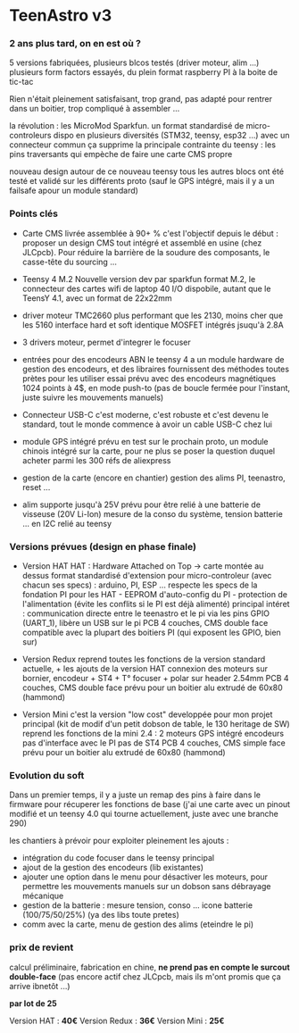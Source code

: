 # TeenAstro v3

### 2 ans plus tard, on en est où ?
5 versions fabriquées, plusieurs blcos testés (driver moteur, alim ...)
plusieurs form factors essayés, du plein format raspberry PI à la boite de tic-tac

Rien n'était pleinement satisfaisant, trop grand, pas adapté pour rentrer dans un boitier, trop compliqué à assembler ...

la révolution : les MicroMod Sparkfun. un format standardisé de micro-controleurs dispo en plusieurs diversités (STM32, teensy, esp32 ...) avec un connecteur commun
ça supprime la principale contrainte du teensy : les pins traversants qui empèche de faire une carte CMS propre

nouveau design autour de ce nouveau teensy
tous les autres blocs ont été testé et validé sur les différents proto (sauf le GPS intégré, mais il y a un failsafe apour un module standard)

### Points clés

- Carte CMS livrée assemblée à 90+ %
	c'est l'objectif depuis le début : proposer un design CMS tout intégré et assemblé en usine (chez JLCpcb). Pour réduire la barrière de la soudure des composants, le casse-tête du sourcing ...

- Teensy 4 M.2
	Nouvelle version dev par sparkfun
	format M.2, le connecteur des cartes wifi de laptop 
	40 I/O dispobile, autant que le TeensY 4.1, avec un format de 22x22mm

- driver moteur TMC2660
	plus performant que les 2130, moins cher que les 5160
	interface hard et soft identique
	MOSFET intégrés jsuqu'à 2.8A

- 3 drivers moteur, permet d'integrer le focuser

- entrées pour des encodeurs ABN
	le teensy 4 a  un module hardware de gestion des encodeurs, et des libraires fournissent des méthodes toutes prètes pour les utiliser
	essai prévu avec des encodeurs magnétiques 1024 points à 4$, en mode push-to (pas de boucle fermée pour l'instant, juste suivre les mouvements manuels)

- Connecteur USB-C
	c'est moderne, c'est robuste et c'est devenu le standard, tout le monde commence à avoir un cable USB-C chez lui

- module GPS intégré
	prévu en test sur le prochain proto, un module chinois intégré sur la carte, pour ne plus se poser la question duquel acheter parmi les 300 réfs de aliexpress

- gestion de la carte (encore en chantier)
	gestion des alims PI, teenastro, reset ...

- alim
	supporte jusqu'à 25V
	prévu pour être relié à une batterie de visseuse (20V Li-Ion)
	mesure de la conso du système, tension batterie ... en I2C relié au teensy

### Versions prévues (design en phase finale)

- Version HAT
	HAT : Hardware Attached on Top -> carte montée au dessus
	format standardisé d'extension pour micro-controleur (avec chacun ses specs) : arduino, PI, ESP ...
	respecte les specs de la fondation PI pour les HAT
		- EEPROM d'auto-config du PI
		- protection de l'alimentation (évite les conflits si le PI est déjà alimenté)
	principal intéret : communication directe entre le teenastro et le pi via les pins GPIO (UART_1), libère un USB sur le pi
	PCB 4 couches, CMS double face
	compatible avec la plupart des boitiers PI (qui exposent les GPIO, bien sur)

- Version Redux
	reprend toutes les fonctions de la version standard actuelle, + les ajouts de la version HAT
	connexion des moteurs sur bornier, encodeur + ST4 + T° focuser + polar sur header 2.54mm
	PCB 4 couches, CMS double face
	prévu pour un boitier alu extrudé de 60x80 (hammond)

- Version Mini
	c'est la version "low cost" developpée pour mon projet principal (kit de modif d'un petit dobson de table, le 130 heritage de SW)
	reprend les fonctions de la mini 2.4 :
		2 moteurs
		GPS intégré
		encodeurs
		pas d'interface avec le PI
		pas de ST4
	PCB 4 couches, CMS simple face
	prévu pour un boitier alu extrudé de 60x80 (hammond)

### Evolution du soft
Dans un premier temps, il y a juste un remap des pins à faire dans le firmware pour récuperer les fonctions de base
(j'ai une carte avec un pinout modifié et un teensy 4.0 qui tourne actuellement, juste avec une branche 290)

les chantiers à prévoir pour exploiter pleinement les ajouts :

- intégration du code focuser dans le teensy principal
- ajout de la gestion des encodeurs (lib existantes)
- ajouter une option dans le menu pour désactiver les moteurs, pour permettre les mouvements manuels sur un dobson sans débrayage mécanique
- gestion de la batterie : mesure tension, conso ... icone batterie (100/75/50/25%) (ya des libs toute pretes)
- comm avec la carte, menu de gestion des alims (eteindre le pi)


### prix de revient 

calcul préliminaire, fabrication en chine, **ne prend pas en compte le surcout double-face** (pas encore actif chez JLCpcb, mais ils m'ont promis que ça arrive ibnetôt ...)

**par lot de 25**

Version HAT : **40€**
Version Redux : **36€**
Version Mini : **25€**
